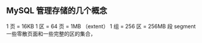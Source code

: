## MySQL 管理存储的几个概念

1 页 = 16KB
1 区 = 64 页 = 1MB （extent）
1 组 = 256 区 = 256MB
段 segment 一些零散页面和一些完整的区的集合， 



